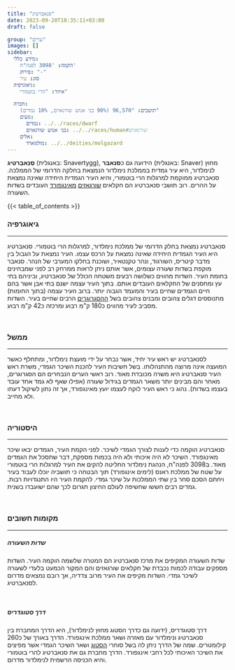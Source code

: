 ```yaml
---
title: "סנאברטיג"
date: 2023-09-20T18:35:11+03:00
draft: false

group: "ערים"
images: []
sidebar:
  מידע כללי:
    הקמה: '3098 לפנה"ח'
    פירוק: "-"
    סוג: עיר
  גיאוגרפיה:
    איזור: "הרי בוטמורי"

  חברה:
    תושבים: "96,570 (90% בני אנוש שורגאזים, 10% גמדים)"
    גזעים:
      גמדים: ../../races/dwarf
      בני אנוש שורגאזים: ../../races/human#שורגאזים
    אלים:
      מולגזארד: ../../deities/molgazard
---
```


**סְנַאבֵרטִיג** (באנגלית: Snavertygg), הידועה גם כ**סנאבר** (באנגלית: Snaver) מחוץ לנימלדור, היא עיר גמדית בממלכת נימלדור הנמצאת בחלקה הדרומי של הממלכה. סנאברטיג ממוקמת למרגלות הרי בוטמורי, והיא העיר הגמדית היחידה שאינה נמצאת על ההרים. רוב תושבי סנאברטיג הם חקלאים [שורגאזים](../../races/human#שורגאזים) [מאינגפורד](../../kingdoms/ingford) העובדים בשדות השעורה.

<!--more-->

{{< table_of_contents >}}

### גיאוגרפיה

---

סנאברטיג נמצאת בחלק הדרומי של ממלכת נימלדור, למרגלות הרי בוטמורי. סנאברטיג היא העיר הגמדית היחידה שאינה נמצאת על הרכס עצמו. העיר נמצאת על הגבול בין מדבר קיטריס, השורגוד, ונהר טקנטאיר, ושוכנת בחלקו המערבי של הנהר. סנאבר מוקפת בשדות שעורה עצומים, אשר אותם ניתן לראות ממרחק רב לפני שמבחינים בחומת העיר. השדות מהווים כשלושה רבעים משטחה הכולל של סנאברטיג, וביניהם בתי עץ ומחסנים של החקלאים העובדים אותם. בתוך העיר עצמה ישנם בתי אבן אשר בהם חיים הגמדים שחיים בעיר והמעמד הגבוה יותר. ברוב העיר עצמה (בתוך החומות) מתנוססים דגלים צהובים ומבנים צהובים בשל [ההסגרוגרים](../../races/dwarf#_הסגרוגר_) הרבים שחיים בעיר. השדות מסביב לעיר מהווים כ180 ק"מ רבוע ומרכזה כ42 ק"מ רבוע.

&nbsp;

### ממשל

---

לסנאברטיג יש ראש עיר יחיד, אשר נבחר על ידי מועצת נימלדור, ומתחלף כאשר המועצה אינה מרוצה מהתנהלותו. בשל חשיבות העיר להכנת השיכר הגמדי, משרת ראש העיר סנאברטיג היא משרה מכובדת מאוד. רוב ראשי הערים הנבחרים הם הסגרוגרים, מאחר והם מבינים יותר משאר הגמדים בגידול שעורה (אפילו שאף לא גמד אחד עובד בעצמו בשדות). נהוג כי ראש העיר לוקח לעצמו יועץ מאינגפורד, אך זה נתון לשיקול דעתו ולא מחייב.

&nbsp;

### היסטוריה

---

סנאברטיג הוקמה כדי לענות לצורך הגמדי לשיכר. לפני הקמת העיר, הגמדים יבאו שיכר מאינגפורד. השיכר לא היה איכותי ולא היה בכמות מספקת, דבר שתסכל את הגמדים מאוד. ב3098 לפנה"ח, הנהגת נימלדור החליטה להקים את העיר למרגלות הרי בוטמורי על שטח של ממלכת ראנס (לימים אינגפורד) תוך הבטחה כי תושביה יוכלו לעבוד בעיר ויחתם הסכם סחר בין שתי הממלכות על שיכר גמדי. להקמת העיר היו התנגדויות רבות. גמדים רבים חששו שחשיפה לעולם החיצון תגרום לכך שהם ישועבדו בשנית.

&nbsp;

### מקומות חשובים

---

##### שדות השעורה

שדות השעורה המקיפים את מרכז סנאברטיג הם המטרה שלשמה הוקמה העיר. השדות מספקים עבודה לכמות נכבדת של חקלאים שורגאזים והם המקור הכמעט בלעדי לשעורה לשיכר גמדי. השדות מקיפים את העיר מרוב צדדיה, אך רובם נמצאים מדרום לסנאברטיג.

&nbsp;

##### דרך סטוגדריס

דרך סטוגדריס, (ידועה גם כדרך הסטוג מחוץ לנימלדור), היא הדרך המחברת בין סנאברטיג ונימלדור עם מאזרה ושאר ממלכת אינגפורד. הדרך באורך של כ260 קילומטרים. שמה של הדרך ניתן לה בשל סוחרי [הסטוג](../../food/stogg) ושאר השיכר הגמדי אשר מפיצים את השיכר האיכותי לכל רחבי אינגפורד. הדרך מחברת גם את סנאברטיג להרי בוטמורי והיא הכניסה הרשמית לנימלדור מדרום.
